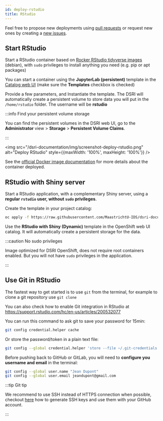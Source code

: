 ```yaml
---
id: deploy-rstudio
title: RStudio
---
```


Feel free to propose new deployments using [pull requests](https://github.com/MaastrichtU-IDS/dsri-documentation/pulls) or request new ones by creating a [new issues](https://github.com/MaastrichtU-IDS/dsri-documentation/issues).

## Start RStudio

Start a RStudio container based on [Rocker RStudio tidyverse images](https://github.com/rocker-org/rocker/wiki/Using-the-RStudio-image) (debian), with `sudo` privileges to install anything you need (e.g. pip or apt packages)

You can start a container using the **JupyterLab (persistent)** template in the [Catalog web UI](https://console-openshift-console.apps.dsri2.unimaas.nl/console/catalog) (make sure the **Templates** checkbox is checked)

Provide a few parameters, and Instantiate the template. The DSRI will automatically create a persistent volume to store data you will put in the `/home/rstudio` folder. The username will be **rstudio**

:::info Find your persistent volume storage

You can find the persistent volumes in the DSRI web UI, go to the **Administrator** view > **Storage** > **Persistent Volume Claims**.

:::

<img src="/dsri-documentation/img/screenshot-deploy-rstudio.png" alt="Deploy RStudio" style={{maxWidth: '100%', maxHeight: '100%'}} />

See the [official Docker image documentation](https://github.com/rocker-org/rocker/wiki/Using-the-RStudio-image) for more details about the container deployed.

## RStudio with Shiny server

Start a RStudio application, with a complementary Shiny server, using a **regular `rstudio` user, without `sudo` privileges**.

Create the template in your project catalog:

```bash
oc apply -f https://raw.githubusercontent.com/MaastrichtU-IDS/dsri-documentation/master/applications/templates/template-rstudio-shiny.yml
```

Use the **RStudio with Shiny (Dynamic)** template in the OpenShift web UI catalog. It will automatically create a persistent storage for the data.

:::caution No sudo privileges

Image optimized for DSRI OpenShift, does not require root containers enabled. But you will not have `sudo` privileges in the application.

:::

## Use Git in RStudio

The fastest way to get started is to use `git` from the terminal, for example to clone a git repository use `git clone`

You can also check how to enable Git integration in RStudio at https://support.rstudio.com/hc/en-us/articles/200532077

You can run this command to ask git to save your password for 15min:

```bash
git config credential.helper cache
```

Or store the password/token in a plain text file:

```bash
git config --global credential.helper 'store --file ~/.git-credentials'
```

Before pushing back to GitHub or GitLab, you will need to **configure you username and email** in the terminal:

```bash
git config --global user.name "Jean Dupont"
git config --global user.email jeandupont@gmail.com
```

:::tip Git tip

We recommend to use SSH instead of HTTPS connection when possible, checkout [here](https://docs.github.com/en/free-pro-team@latest/github/authenticating-to-github/generating-a-new-ssh-key-and-adding-it-to-the-ssh-agent) how to generate SSH keys and use them with your GitHub account.

:::

